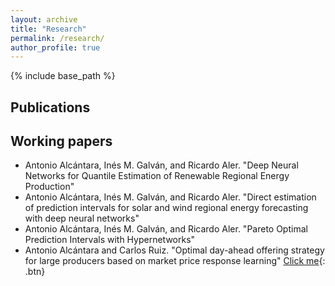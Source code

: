 ```yaml
---
layout: archive
title: "Research"
permalink: /research/
author_profile: true
---
```


{% include base_path %}

## Publications

## Working papers

 * Antonio Alcántara, Inés M. Galván, and Ricardo Aler. "Deep Neural Networks for Quantile Estimation of Renewable Regional Energy Production"
 * Antonio Alcántara, Inés M. Galván, and Ricardo Aler. "Direct estimation of prediction intervals for solar and wind regional energy forecasting with deep neural networks"
 * Antonio Alcántara, Inés M. Galván, and Ricardo Aler. "Pareto Optimal Prediction Intervals with Hypernetworks"
 * Antonio Alcántara and Carlos Ruiz. "Optimal day-ahead offering strategy for large producers based on market price response learning" [Click me](http://www.google.com){: .btn}
